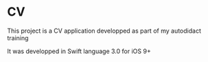 # CV


This project is a CV application developped as part of my autodidact training

It was developped in Swift language 3.0 for iOS 9+
